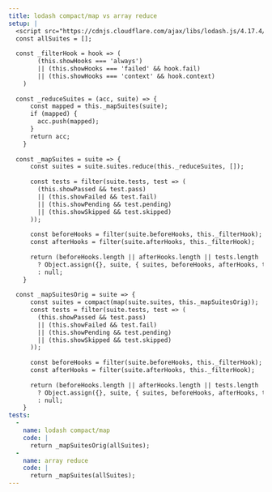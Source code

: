 ```yaml
---
title: lodash compact/map vs array reduce
setup: |
  <script src="https://cdnjs.cloudflare.com/ajax/libs/lodash.js/4.17.4/lodash.min.js"></script>
  const allSuites = [];
  
  const _filterHook = hook => (
        (this.showHooks === 'always')
        || (this.showHooks === 'failed' && hook.fail)
        || (this.showHooks === 'context' && hook.context)
    )
  
  const _reduceSuites = (acc, suite) => {
      const mapped = this._mapSuites(suite);
      if (mapped) {
        acc.push(mapped);
      }
      return acc;
    }
  
  const _mapSuites = suite => {
      const suites = suite.suites.reduce(this._reduceSuites, []);
  
      const tests = filter(suite.tests, test => (
        (this.showPassed && test.pass)
        || (this.showFailed && test.fail)
        || (this.showPending && test.pending)
        || (this.showSkipped && test.skipped)
      ));
  
      const beforeHooks = filter(suite.beforeHooks, this._filterHook);
      const afterHooks = filter(suite.afterHooks, this._filterHook);
  
      return (beforeHooks.length || afterHooks.length || tests.length || suites.length)
        ? Object.assign({}, suite, { suites, beforeHooks, afterHooks, tests })
        : null;
    }
  
  const _mapSuitesOrig = suite => {
      const suites = compact(map(suite.suites, this._mapSuitesOrig));
      const tests = filter(suite.tests, test => (
        (this.showPassed && test.pass)
        || (this.showFailed && test.fail)
        || (this.showPending && test.pending)
        || (this.showSkipped && test.skipped)
      ));
  
      const beforeHooks = filter(suite.beforeHooks, this._filterHook);
      const afterHooks = filter(suite.afterHooks, this._filterHook);
  
      return (beforeHooks.length || afterHooks.length || tests.length || suites.length)
        ? Object.assign({}, suite, { suites, beforeHooks, afterHooks, tests })
        : null;
    }
tests:
  -
    name: lodash compact/map
    code: |
      return _mapSuitesOrig(allSuites);
  -
    name: array reduce
    code: |
      return _mapSuites(allSuites);
---
```


